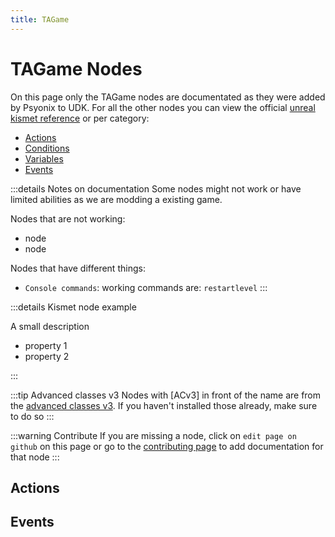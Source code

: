 ```yaml
---
title: TAGame
---
```

# TAGame Nodes

On this page only the TAGame nodes are documentated as they were added by Psyonix to UDK. For all the other nodes you can view the official [unreal kismet reference](https://docs.unrealengine.com/udk/Three/KismetReference.html#Unreal%20Kismet%20Reference) or per category:
- [Actions](https://docs.unrealengine.com/udk/Three/KismetReference.html#Actions)
- [Conditions](https://docs.unrealengine.com/udk/Three/KismetReference.html#Conditions)
- [Variables](https://docs.unrealengine.com/udk/Three/KismetReference.html#Variables)
- [Events](https://docs.unrealengine.com/udk/Three/KismetReference.html#Events)

:::details Notes on documentation
Some nodes might not work or have limited abilities as we are modding a existing game.

Nodes that are not working:
- node
- node

Nodes that have different things:
- `Console commands`: working commands are: `restartlevel`
:::

:::details Kismet node example

A small description

- property 1
- property 2

<!-- image -->
:::

:::tip Advanced classes v3
Nodes with [ACv3] in front of the name are from the [advanced classes v3](https://rocketleaguemods.com/mods/rocket-league-advanced-classes-v3/). If you haven't installed those already, make sure to do so
:::

:::warning Contribute
If you are missing a node, click on `edit page on github` on this page or go to the [contributing page]() to add documentation for that node
:::

## Actions

<!-- Add Game Ball -->

<!-- [ACv3] Apply Car Products -->

<!-- Attach Asset to Car -->

<!-- Attach FX -->

<!-- [ACv3] Check Rotation Angle -->

<!-- Control Car Movement -->

<!-- [ACv3] Counter -->

<!-- [ACv3] Create Attach Component -->

<!-- Demo Car -->

<!-- [ACv3] Disable Force Feedback in FXActor -->

<!-- Display Message -->

<!-- Drive Spline -->

<!-- Explode Game Ball -->

<!-- Get Game Ball -->

<!-- Get Player Car -->

<!-- Get Team Score -->

<!-- [ACv3] Get Weather Enabled -->

<!-- Give Boost -->

<!-- Instance Material -->

<!-- Is Action Pressed -->

<!-- Is Human Player -->

<!-- [ACv3] Is Target In Player Camera View -->

<!-- Load Map -->

<!-- [ACv3] Look at Actor -->

<!-- [ACv3] MatchCountdown -->

<!-- [ACv3] Move Actor -->

<!-- Reinitialize RB Physics -->

<!-- [ACv3] Rotate Actor -->

<!-- Screen Fade -->

<!-- Set Ball Material -->

<!-- Set Ballcam Target -->

<!-- [ACv3] Set Breakout Ball Charge -->

<!-- [ACv3] Set Breakout Platform Damage -->

<!-- [ACv3] Set Car Transform -->

<!-- [ACv3] Set Green Screen -->

<!-- Set Loadout -->

<!-- Set Nameplate -->

<!-- [ACv3] Set Scalar Parameter on Static Meshes -->

<!-- [ACv3] Set Stadium Team Colors -->

<!-- Set Tutorial Tip -->

<!-- Set VectorParam -->

<!-- Set VectorParam MatInst -->

<!-- [ACv3] Set Vehicle Input -->

<!-- Spawn Actor -->

<!-- Spawn Bot -->

<!-- Spawn Car Colors -->

<!-- [ACv3] Spawn FXActor -->

<!-- Start Tutorial -->

<!-- Terminate RB Physics -->

<!-- [ACv3] UpdateAd -->

## Events

<!-- Ball In Range -->

<!-- Car Spawned -->

<!-- Car Touch Ball -->

<!-- [ACv3] CountDown Completed -->

<!-- CountDown Start -->

<!-- Game Time Changed -->

<!-- GameEvent State Changed -->

<!-- Goal Scored -->

<!-- Input Sequence -->

<!-- Round Start -->

<!-- Score Changed -->

<!-- [ACv3] Stadium Team Colors Changed -->